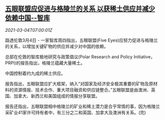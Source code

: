 <!--1614842594000-->
[五眼联盟应促进与格陵兰的关系 以获稀土供应并减少依赖中国--智库](https://cn.reuters.com/article/five-eyes-greenland-rare-earth-0304-thur-idCNKCS2AW0IH)
------

<div><i>2021-03-04T07:00:01Z</i></div><p>路透伦敦3月4日 - 一家智库周四指出，五眼联盟(Five Eyes)应努力促进与格陵兰的关系，以增加关键矿物的供应并减少对中国的依赖。</p><p>总部在伦敦的智库极地研究与政策倡议(Polar Research and Policy Initiative，PRPI)的报告指出，格陵兰蕴藏大量稀土。</p><p>中国控制着约九成的稀土供应。</p><p>报告指出，五眼联盟应扩大框架，纳入“对国家及经济安全极其重要的矿物及原材料的资源情报、技术合作、重大项目融资和供应链整合。”五眼联盟是由澳洲、英国、加拿大、新西兰和美国组成的情报分享联盟。</p><p>报告还指出，五眼联盟相中格陵兰的矿业和稀土潜力是合乎常情的事，因为格陵兰采矿业41家许可持有者中，有三分之二和英国、加拿大及澳洲有关系。(完)</p>
